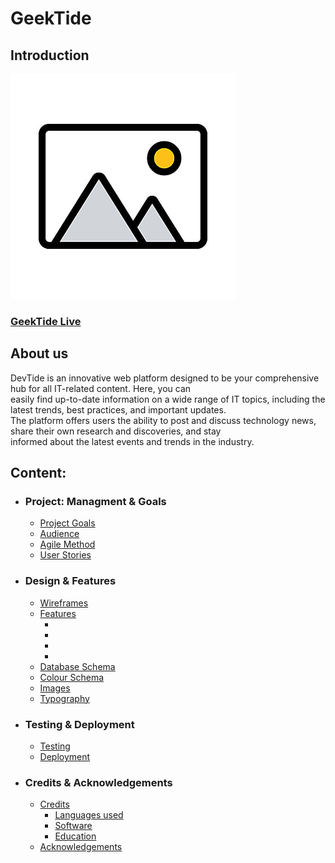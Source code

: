 # GeekTide

## Introduction

![screenshot](documentation/test_image.jpg)

### [GeekTide Live]()

## About us

DevTide is an innovative web platform designed to be your comprehensive hub for all IT-related content. Here, you can <br> easily find up-to-date information on a wide range of IT topics, including the latest trends, best practices, and important updates. <br> The platform offers users the ability to post and discuss technology news, share their own research and discoveries, and stay <br> informed about the latest events and trends in the industry.

## Content:

- ### Project: Managment & Goals
  - [Project Goals](#)
  - [Audience](#)
  - [Agile Method](#)
  - [User Stories](#)

- ### Design & Features
  - [Wireframes](#)
  - [Features](#)
    - [](#)
    - [](#)
    - [](#)
    - [](#)
  - [Database Schema](#)
  - [Colour Schema](#)
  - [Images](#)
  - [Typography](#)
  
- ### Testing & Deployment
  - [Testing](#)
  - [Deployment](#)

- ### Credits & Acknowledgements
  - [Credits](#)
    - [Languages used](#)
    - [Software](#)
    - [Education](#)
  - [Acknowledgements](#)